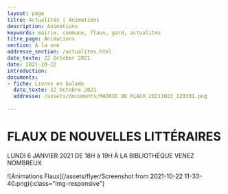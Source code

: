 ```yaml
---
layout: page
titre: Actualités | Animations
description: Animations
keywords: mairie, commune, flaux, gard, actualités
titre_page: Animations
section: À la une
addresse_section: /actualites.html
date_texte: 22 October 2021
date: 2021-10-22
introduction: 
documents:
- fiche: Livres en balade
  date_texte: 22 Octobre 2021
  addresse: /assets/documents/MAIRIE DE FLAUX_20211022_120301.png
  
---
```

# FLAUX DE NOUVELLES LITTÉRAIRES
LUNDI 6 JANVIER 2021 DE 18H à 19H
À LA BIBLIOTHÈQUE
VENEZ NOMBREUX

![Animations Flaux](/assets/flyer/Screenshot from 2021-10-22 11-33-40.png){:class="img-responsive"}





